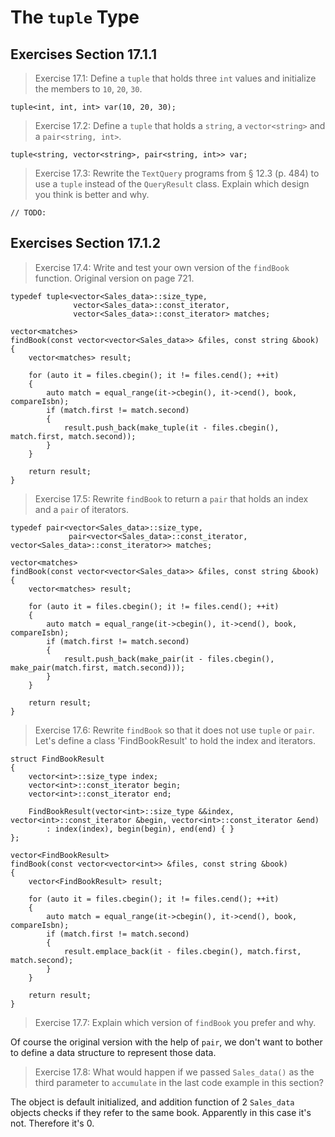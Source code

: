 The `tuple` Type
================

Exercises Section 17.1.1
------------------------
>Exercise 17.1: Define a `tuple` that holds three `int` values and initialize the members to `10`, `20`, `30`.
```
tuple<int, int, int> var(10, 20, 30);
```

>Exercise 17.2: Define a `tuple` that holds a `string`, a `vector<string>` and a `pair<string, int>`.
```
tuple<string, vector<string>, pair<string, int>> var;
```

>Exercise 17.3: Rewrite the `TextQuery` programs from § 12.3 (p. 484) to use a `tuple` instead of the `QueryResult` class. Explain which design you think is better and why.
```
// TODO:
```

Exercises Section 17.1.2
------------------------
>Exercise 17.4: Write and test your own version of the `findBook` function.
Original version on page 721.
```
typedef tuple<vector<Sales_data>::size_type,
              vector<Sales_data>::const_iterator,
              vector<Sales_data>::const_iterator> matches;

vector<matches>
findBook(const vector<vector<Sales_data>> &files, const string &book)
{
    vector<matches> result;
    
    for (auto it = files.cbegin(); it != files.cend(); ++it)
    {
        auto match = equal_range(it->cbegin(), it->cend(), book, compareIsbn);
        if (match.first != match.second)
        {
            result.push_back(make_tuple(it - files.cbegin(), match.first, match.second));
        }
    }
    
    return result;
}
```

>Exercise 17.5: Rewrite `findBook` to return a `pair` that holds an index and a `pair` of iterators.
```
typedef pair<vector<Sales_data>::size_type,
             pair<vector<Sales_data>::const_iterator, vector<Sales_data>::const_iterator>> matches;

vector<matches>
findBook(const vector<vector<Sales_data>> &files, const string &book)
{
    vector<matches> result;
    
    for (auto it = files.cbegin(); it != files.cend(); ++it)
    {
        auto match = equal_range(it->cbegin(), it->cend(), book, compareIsbn);
        if (match.first != match.second)
        {
            result.push_back(make_pair(it - files.cbegin(), make_pair(match.first, match.second)));
        }
    }
    
    return result;
}
```

>Exercise 17.6: Rewrite `findBook` so that it does not use `tuple` or `pair`.
Let's define a class 'FindBookResult' to hold the index and iterators.
```
struct FindBookResult
{
	vector<int>::size_type index;
	vector<int>::const_iterator begin;
	vector<int>::const_iterator end;

	FindBookResult(vector<int>::size_type &&index, vector<int>::const_iterator &begin, vector<int>::const_iterator &end)
		: index(index), begin(begin), end(end) { }
};

vector<FindBookResult>
findBook(const vector<vector<int>> &files, const string &book)
{
	vector<FindBookResult> result;

	for (auto it = files.cbegin(); it != files.cend(); ++it)
	{
		auto match = equal_range(it->cbegin(), it->cend(), book, compareIsbn);
		if (match.first != match.second)
		{
			result.emplace_back(it - files.cbegin(), match.first, match.second);
		}
	}

	return result;
}
```

>Exercise 17.7: Explain which version of `findBook` you prefer and why.

Of course the original version with the help of `pair`, we don't want to bother to define a data structure to represent those data.

>Exercise 17.8: What would happen if we passed `Sales_data()` as the third parameter to `accumulate` in the last code example in this section?

The object is default initialized, and addition function of 2 `Sales_data` objects checks if they refer to the same book. Apparently in this case it's not. Therefore it's 0.
